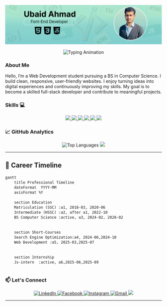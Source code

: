 ![Ubaid Ahmad Banner](banner1.png)
<!-- Typing Animation Intro -->
<p align="center">
  <img src="https://readme-typing-svg.demolab.com?font=Fira+Code&weight=600&size=24&duration=3000&pause=1000&color=teal&center=true&vCenter=true&width=500&lines=BS+Computer+Science+Student;Front-End+Developer;Designing+User-Focused+Sites" alt="Typing Animation" />
</p>



### About Me 
Hello, I’m a Web Development student pursuing a BS in Computer Science. I build clean, responsive, user-friendly websites.
I enjoy turning ideas into digital experiences and continuously improving my skills. My goal is to become a skilled full-stack developer and contribute to meaningful projects.

### Skills 💻
<p align="center">
  <a href="https://www.w3.org/html/">
    <img src="https://img.shields.io/badge/-HTML5-E34F26?style=for-the-badge&logo=html5&logoColor=white" />
  </a>
  <a href="https://www.w3.org/Style/CSS/">
    <img src="https://img.shields.io/badge/-CSS3-1572B6?style=for-the-badge&logo=css3&logoColor=white" />
  </a>
  <a href="https://www.javascript.com/">
    <img src="https://img.shields.io/badge/-JavaScript-F7DF1E?style=for-the-badge&logo=javascript&logoColor=black" />
  </a>
  <a href="https://reactjs.org/">
    <img src="https://img.shields.io/badge/-React-61DAFB?style=for-the-badge&logo=react&logoColor=black" />
  </a>
  <a href="https://www.w3schools.com/css/css_rwd_intro.asp">
    <img src="https://img.shields.io/badge/-Responsive_Design-000000?style=for-the-badge&logo=responsive-design" />
  </a>
  <a href="https://isocpp.org/">
    <img src="https://img.shields.io/badge/-C%2B%2B-00599C?style=for-the-badge&logo=c%2B%2B&logoColor=white" />
  </a>
</p>

   

 

### 📈 GitHub Analytics
<!-- Enhanced Stats Cards Layout -->
<div align="center">
  <img src="https://github-readme-stats.vercel.app/api/top-langs/?username=ahmadubaid061&layout=compact&theme=radical&langs_count=8" alt="Top Languages"/>
  <img src="https://github-readme-stats.vercel.app/api?username=ahmadubaid061&show_icons=true&theme=dracula&include_all_commits=true&langs_count=10&cache_seconds=3600"/>
</div>



---
<!-- 
### GitHub Stats 📊
<div align="center">
  <img src="https://github-readme-stats.vercel.app/api?username=ahmadubaid061&show_icons=true&theme=dracula&include_all_commits=true&langs_count=10&cache_seconds=3600"/>
</div>
-->

## 📜 **Career Timeline**

```mermaid
gantt
    title Professional Timeline
    dateFormat  YYYY-MM
    axisFormat %Y
    
    section Education
    Matriculation (SSC) :a1, 2018-03, 2020-06
    Intermediate (HSSC) :a2, after a1, 2022-10
    BS Computer Science :active, a3, 2024-02, 2028-02
    

    section Short-Courses
    Search Engine Optimization:a4, 2024-06,2024-10
    Web Development :a5, 2025-03,2025-07
    

    section Internship
    Js-intern  :active, a6,2025-06,2025-09
    
```

### 📫 Let's Connect
<!-- Animated Social Badges -->
<p align="center">
 


  <a href="https://www.linkedin.com/in/ubaid-ahmad061">
    <img src="https://img.shields.io/badge/LinkedIn-0077B5?style=for-the-badge&logo=linkedin&logoColor=white" alt="LinkedIn">
  </a>
  <a href="https://web.facebook.com/profile.php?id=100058434196552">
    <img src="https://img.shields.io/badge/Facebook-1877F2?style=for-the-badge&logo=facebook&logoColor=white" alt="Facebook">
  </a>
  <a href="https://www.instagram.com/ahmadubaid061/">
    <img src="https://img.shields.io/badge/Instagram-E4405F?style=for-the-badge&logo=instagram&logoColor=white" alt="Instagram">
  </a>
<a href="mailto:ahmadubaidedu@gmail.com">
  <img src="https://img.shields.io/badge/Gmail-D14836?style=for-the-badge&logo=gmail&logoColor=white" alt="Gmail">
</a>

 <a href="https://wa.me/923428994095">
  <img src="https://img.shields.io/badge/-WhatsApp-25D366?style=for-the-badge&logo=whatsapp&logoColor=white"/>
 </a>
</p>


---


